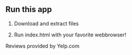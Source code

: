 ## Run this app

1) Download and extract files

2) Run index.html with your favorite webbrowser!

Reviews provided by Yelp.com